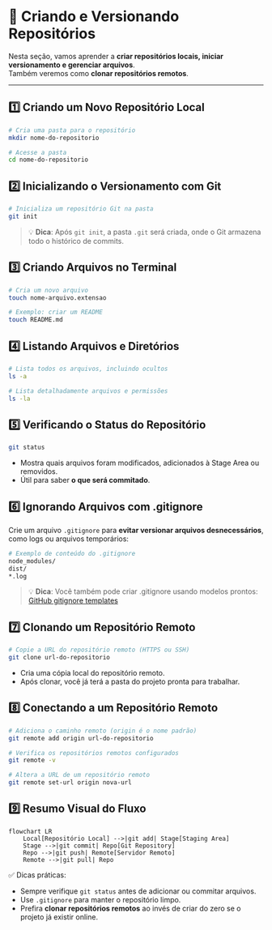 # 📁 Criando e Versionando Repositórios

Nesta seção, vamos aprender a **criar repositórios locais, iniciar versionamento e gerenciar arquivos**.  
Também veremos como **clonar repositórios remotos**.

---

## 1️⃣ Criando um Novo Repositório Local

```bash
# Cria uma pasta para o repositório
mkdir nome-do-repositorio

# Acesse a pasta
cd nome-do-repositorio
```

## 2️⃣ Inicializando o Versionamento com Git

```bash
# Inicializa um repositório Git na pasta
git init
```
> 💡 **Dica**: Após `git init`, a pasta `.git` será criada, onde o Git 
> armazena todo o histórico de commits. 

## 3️⃣ Criando Arquivos no Terminal

```bash
# Cria um novo arquivo
touch nome-arquivo.extensao

# Exemplo: criar um README
touch README.md
```

## 4️⃣ Listando Arquivos e Diretórios

```bash
# Lista todos os arquivos, incluindo ocultos
ls -a

# Lista detalhadamente arquivos e permissões
ls -la
```

## 5️⃣ Verificando o Status do Repositório

```bash
git status
```
- Mostra quais arquivos foram modificados, adicionados à Stage Area ou removidos.
- Útil para saber **o que será commitado**.

## 6️⃣ Ignorando Arquivos com .gitignore
Crie um arquivo `.gitignore` para **evitar versionar arquivos desnecessários**, como logs ou arquivos temporários:
```bash
# Exemplo de conteúdo do .gitignore
node_modules/
dist/
*.log
```
> 💡 **Dica**: Você também pode criar .gitignore usando modelos prontos: 
> [GitHub gitignore templates](https://github.com/github/gitignore)

## 7️⃣ Clonando um Repositório Remoto

```bash
# Copie a URL do repositório remoto (HTTPS ou SSH)
git clone url-do-repositorio
```
- Cria uma cópia local do repositório remoto.
- Após clonar, você já terá a pasta do projeto pronta para trabalhar.

## 8️⃣ Conectando a um Repositório Remoto

```bash
# Adiciona o caminho remoto (origin é o nome padrão)
git remote add origin url-do-repositorio

# Verifica os repositórios remotos configurados
git remote -v

# Altera a URL de um repositório remoto
git remote set-url origin nova-url
```

## 9️⃣ Resumo Visual do Fluxo
```mermaid
flowchart LR
    Local[Repositório Local] -->|git add| Stage[Staging Area]
    Stage -->|git commit| Repo[Git Repository]
    Repo -->|git push| Remote[Servidor Remoto]
    Remote -->|git pull| Repo
```

✅ Dicas práticas:
- Sempre verifique `git status` antes de adicionar ou commitar arquivos.
- Use `.gitignore` para manter o repositório limpo.
- Prefira **clonar repositórios remotos** ao invés de criar do zero se o projeto já existir online.
